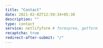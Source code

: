 ```yaml
---
title: "Contact"
date: 2021-02-02T12:59:34+05:30
description: ""
type: contact
service: netlifyform # formspree, getform
recaptcha: true
redirect-after-submit: "/"
---
```

